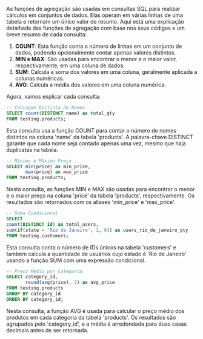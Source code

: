As funções de agregação são usadas em consultas SQL para realizar cálculos em conjuntos de dados. Elas operam em várias linhas de uma tabela e retornam um único valor de resumo. Aqui está uma explicação detalhada das funções de agregação com base nos seus códigos e um breve resumo de cada consulta:

1. **COUNT**: Esta função conta o número de linhas em um conjunto de dados, podendo opcionalmente contar apenas valores distintos. 
2. **MIN e MAX**: São usadas para encontrar o menor e o maior valor, respectivamente, em uma coluna de dados.
3. **SUM**: Calcula a soma dos valores em uma coluna, geralmente aplicada a colunas numéricas.
4. **AVG**: Calcula a média dos valores em uma coluna numérica.

Agora, vamos explicar cada consulta:

```sql
-- Contagem Distinta de Nomes
SELECT count(DISTINCT name) as total_qty
FROM testing.products;
```
Esta consulta usa a função COUNT para contar o número de nomes distintos na coluna 'name' da tabela 'products'. A palavra-chave DISTINCT garante que cada nome seja contado apenas uma vez, mesmo que haja duplicatas na tabela.

```sql
-- Mínimo e Máximo Preço
SELECT min(price) as min_price,
       max(price) as max_price
FROM testing.products;
```
Nesta consulta, as funções MIN e MAX são usadas para encontrar o menor e o maior preço na coluna 'price' da tabela 'products', respectivamente. Os resultados são retornados com os aliases 'min_price' e 'max_price'.

```sql
-- Soma Condicional
SELECT 
count(DISTINCT id) as total_users,
sum(if(state = 'Rio de Janeiro', 1, 0)) as users_rio_de_janeiro_qty
FROM testing.customers;
```
Esta consulta conta o número de IDs únicos na tabela 'customers' e também calcula a quantidade de usuários cujo estado é 'Rio de Janeiro' usando a função SUM com uma expressão condicional.

```sql
-- Preço Médio por Categoria
SELECT category_id,
       round(avg(price), 2) as avg_price
FROM testing.products
GROUP BY category_id
ORDER BY category_id;
```
Nesta consulta, a função AVG é usada para calcular o preço médio dos produtos em cada categoria da tabela 'products'. Os resultados são agrupados pelo 'category_id', e a média é arredondada para duas casas decimais antes de ser retornada.